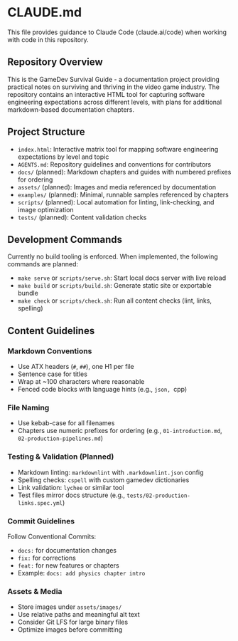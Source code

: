 # CLAUDE.md

This file provides guidance to Claude Code (claude.ai/code) when working with code in this repository.

## Repository Overview

This is the GameDev Survival Guide - a documentation project providing practical notes on surviving and thriving in the video game industry. The repository contains an interactive HTML tool for capturing software engineering expectations across different levels, with plans for additional markdown-based documentation chapters.

## Project Structure

- `index.html`: Interactive matrix tool for mapping software engineering expectations by level and topic
- `AGENTS.md`: Repository guidelines and conventions for contributors
- `docs/` (planned): Markdown chapters and guides with numbered prefixes for ordering
- `assets/` (planned): Images and media referenced by documentation
- `examples/` (planned): Minimal, runnable samples referenced by chapters
- `scripts/` (planned): Local automation for linting, link-checking, and image optimization
- `tests/` (planned): Content validation checks

## Development Commands

Currently no build tooling is enforced. When implemented, the following commands are planned:
- `make serve` or `scripts/serve.sh`: Start local docs server with live reload
- `make build` or `scripts/build.sh`: Generate static site or exportable bundle
- `make check` or `scripts/check.sh`: Run all content checks (lint, links, spelling)

## Content Guidelines

### Markdown Conventions
- Use ATX headers (`#`, `##`), one H1 per file
- Sentence case for titles
- Wrap at ~100 characters where reasonable
- Fenced code blocks with language hints (e.g., ```json, ```cpp)

### File Naming
- Use kebab-case for all filenames
- Chapters use numeric prefixes for ordering (e.g., `01-introduction.md`, `02-production-pipelines.md`)

### Testing & Validation (Planned)
- Markdown linting: `markdownlint` with `.markdownlint.json` config
- Spelling checks: `cspell` with custom gamedev dictionaries
- Link validation: `lychee` or similar tool
- Test files mirror docs structure (e.g., `tests/02-production-links.spec.yml`)

### Commit Guidelines
Follow Conventional Commits:
- `docs:` for documentation changes
- `fix:` for corrections
- `feat:` for new features or chapters
- Example: `docs: add physics chapter intro`

### Assets & Media
- Store images under `assets/images/`
- Use relative paths and meaningful alt text
- Consider Git LFS for large binary files
- Optimize images before committing